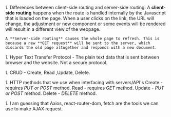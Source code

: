 _1._ Differences between client-side routing and server-side routing:
    A **client-side routing** happens when the route is handled internally by the Javascript that is loaded on the page. When a user clicks on the link, the URL will change, the adjustment or new component or some events will be rendered will result in a different view of the webpage.
    
    A **Server-side routing** causes the whole page to refresh. This is because a new **GET request** will be sent to the server, which discards the old page altogether and responds with a new document. 

_1._ Hyper Text Transfer Protocol - The plain text data that is sent between browser and the website.  Not a secure protocol.

_1._ CRUD - Create, Read ,Update, Delete. 
    
_1._ HTTP methods that we use when interfacing with servers/API's 
    Create - requires *PUT or POST* method.
    Read - requires *GET* method.
    Update - *PUT or POST* method.
    Delete - *DELETE* method.
 
_1._ I am guessing that Axios, react-router-dom, fetch are the tools we can use to make AJAX request. 
